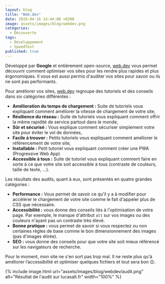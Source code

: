 ```yaml
---
layout: blog
title: "Web.dev"
date: 2019-04-16 14:44:00 +0200
image: assets/images/blog/webdev.png
categories:
  - Découverte
tags:
  - Développement
  - SpeedTest
published: true
---
```


Développé par **Google** et entièrement open-source, [web.dev](https://web.dev/) vous permet découvrir comment optimiser vos sites pour les rendre plus rapides et plus érgonomiques. Il vous est aussi permis d'auditer vos sites pour savoir ou ils ne sont pas performants.

Pour améliorer vos sites, [web.dev](https://web.dev/) regroupe des tutoriels et des conseils dans six catégories différentes :

- **Amélioration du temps de chargement :** Suite de tutoriels vous expliquant comment améliorer la vitesse de chargement de votre site,
- **Résilience du réseau :** Suite de tutoriels vous expliquant comment offrir la même rapidité de service partout dans le monde,
- **Sûr et sécurisé :** Vous explique comment sécuriser simplement votre site pour éviter le vol de données,
- **Facile à trouver :** Petits tutoriels vous expliquant comment améliorer le référencement de votre site,
- **Installable :** Petit tutoriel vous expliquant comment créer une PWA (Progressive Web App)
- **Accessible à tous :** Suite de tutoriel vous expliquant comment faire en sorte à ce que votre site soit accessible à tous (contraste de couleurs, taille de texte, ...).

Les résultats des audits, quant à eux, sont présentés en quatre grandes catégories :

- **Performance :** Vous permet de savoir ce qu'il y a à modifier pour accélérer le chargement de votre site comme le fait d'appeler plus de CSS que nécessaire.
- **Accessibilité :** vous donne des conseils liés à l'optimisation de votre page. Par exemple, le manque d'attribut `alt` sur vos images ou des couleurs n'ayant pas un contraste très élevé.
- **Bonne pratique :** vous permet de savoir si vous respectez ou non certaines règles de base comme le bon dimensionnement des images (pas d'images étirée).
- **SEO :** vous donne des conseils pour que votre site soit mieux référencé sur les navigateurs de recherche.

Pour le moment, mon site ne s'en sort pas trop mal. Il ne reste plus qu'à améliorer l’accessibilité et optimiser quelques fichiers et tout sera bon 😉.

{% include image.html url="assets/images/blog/webdev/audit.png" alt="Résultat de l'audit sur lucasalt.fr" width="100%" %}

